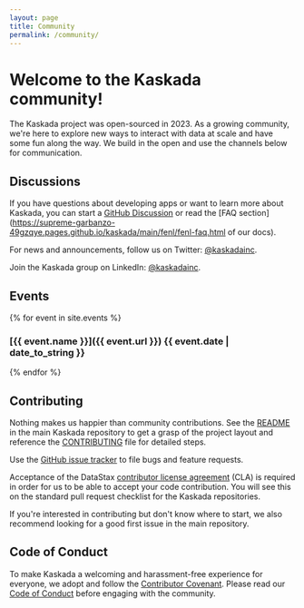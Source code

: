 ```yaml
---
layout: page
title: Community
permalink: /community/
---
```


# Welcome to the Kaskada community!

The Kaskada project was open-sourced in 2023. As a growing community, we're here to explore new ways to interact with data at scale and have some fun along the way. We build in the open and use the channels below for communication.

## Discussions

If you have questions about developing apps or want to learn more about Kaskada, you can start a [GitHub Discussion](https://github.com/kaskada-ai/kaskada/discussions) or read the [FAQ section](https://supreme-garbanzo-49gzqye.pages.github.io/kaskada/main/fenl/fenl-faq.html of our docs).

For news and announcements, follow us on Twitter: [@kaskadainc](https://twitter.com/kaskadainc).

Join the Kaskada group on LinkedIn: [@kaskadainc](https://www.linkedin.com/company/kaskadainc).

## Events

{% for event in site.events %}
### [{{ event.name }}]({{ event.url }}) {{ event.date | date_to_string }}
{% endfor %}

## Contributing

Nothing makes us happier than community contributions. See the [README](https://github.com/kaskada-ai/kaskada/blob/main/README.md) in the main Kaskada repository to get a grasp of the project layout and reference the [CONTRIBUTING](https://github.com/kaskada-ai/kaskada/blob/main/CONTRIBUTING.md) file for detailed steps.

Use the [GitHub issue tracker](https://github.com/kaskada-ai/kaskada/issues) to file bugs and feature requests.

Acceptance of the DataStax [contributor license agreement](https://cla.datastax.com/) (CLA) is required in order for us to be able to accept your code contribution. You will see this on the standard pull request checklist for the Kaskada repositories.

If you're interested in contributing but don't know where to start, we also recommend looking for a good first issue in the main repository.

## Code of Conduct

To make Kaskada a welcoming and harassment-free experience for everyone, we adopt and follow the [Contributor Covenant](https://www.contributor-covenant.org/). Please read our [Code of Conduct](https://github.com/kaskada-ai/kaskada/blob/main/CODE_OF_CONDUCT.md) before engaging with the community.
